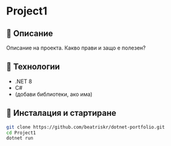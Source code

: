 # Project1

## 📝 Описание
Описание на проекта. Какво прави и защо е полезен?

## 🔧 Технологии
- .NET 8
- C#
- (добави библиотеки, ако има)

## 🚀 Инсталация и стартиране
```bash
git clone https://github.com/beatriskr/dotnet-portfolio.git
cd Project1
dotnet run
